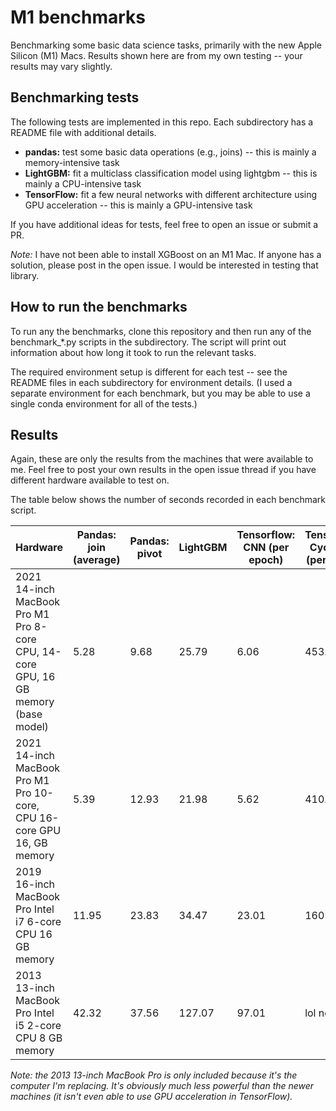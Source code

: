 # M1 benchmarks

Benchmarking some basic data science tasks, primarily with the new Apple Silicon (M1) Macs.
Results shown here are from my own testing -- your results may vary slightly.

## Benchmarking tests

The following tests are implemented in this repo.
Each subdirectory has a README file with additional details.

* **pandas:** test some basic data operations (e.g., joins) -- this is mainly a memory-intensive task
* **LightGBM:** fit a multiclass classification model using lightgbm -- this is mainly a CPU-intensive task
* **TensorFlow:** fit a few neural networks with different architecture using GPU acceleration -- this is mainly a GPU-intensive task

If you have additional ideas for tests, feel free to open an issue or submit a PR.

*Note:* I have not been able to install XGBoost on an M1 Mac.
If anyone has a solution, please post in the open issue.
I would be interested in testing that library.

## How to run the benchmarks

To run any the benchmarks, clone this repository and then run any of the benchmark_\*.py scripts in the subdirectory.
The script will print out information about how long it took to run the relevant tasks.

The required environment setup is different for each test -- see the README files in each subdirectory for environment details.
(I used a separate environment for each benchmark, but you may be able to use a single conda environment for all of the tests.)

## Results

Again, these are only the results from the machines that were available to me.
Feel free to post your own results in the open issue thread if you have different hardware available to test on.

The table below shows the number of seconds recorded in each benchmark script.

| Hardware                                                                           |   Pandas: join (average) |   Pandas: pivot |   LightGBM |   Tensorflow: CNN (per epoch) | TensorFlow: CycleGAN (per epoch)   |
|------------------------------------------------------------------------------------|--------------------------|-----------------|------------|-------------------------------|------------------------------------|
| 2021 14-inch MacBook Pro M1 Pro 8-core CPU, 14-core GPU, 16 GB memory (base model) |                     5.28 |            9.68 |      25.79 |                          6.06 | 453.33                             |
| 2021 14-inch MacBook Pro M1 Pro 10-core, CPU 16-core GPU 16, GB memory             |                     5.39 |           12.93 |      21.98 |                          5.62 | 410.66                             |
| 2019 16-inch MacBook Pro Intel i7 6-core CPU 16 GB memory                          |                    11.95 |           23.83 |      34.47 |                         23.01 | 1605.84                            |
| 2013 13-inch MacBook Pro Intel i5 2-core CPU 8 GB memory                           |                    42.32 |           37.56 |     127.07 |                         97.01 | lol no                             |

*Note: the 2013 13-inch MacBook Pro is only included because it's the computer I'm replacing.
It's obviously much less powerful than the newer machines (it isn't even able to use GPU acceleration in TensorFlow).*
